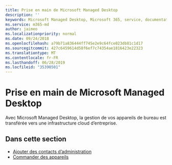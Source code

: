 ```yaml
---
title: Prise en main de Microsoft Managed Desktop
description: ''
keywords: Microsoft Managed Desktop, Microsoft 365, service, documentation
ms.service: m365-md
author: jaimeo
ms.localizationpriority: normal
ms.date: 09/24/2018
ms.openlocfilehash: a79b71a836444ff745e2e9c64fce023db81c1d17
ms.sourcegitcommit: 427c6459614d58f6ef7c74354ae1816423e22323
ms.translationtype: MT
ms.contentlocale: fr-FR
ms.lasthandoff: 06/28/2019
ms.locfileid: "35390501"
---
```

# <a name="get-started-with-microsoft-managed-desktop"></a>Prise en main de Microsoft Managed Desktop

Avec Microsoft Managed Desktop, la gestion de vos appareils de bureau est transférée vers une infrastructure cloud d’entreprise. 

## <a name="in-this-section"></a>Dans cette section

- [Ajouter des contacts d’administration](add-admin-contacts.md)
- [Commander des appareils](devices.md)
